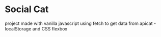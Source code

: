 # Social Cat 

project made with vanilla javascript using fetch to get data from apicat - localStorage and CSS flexbox
